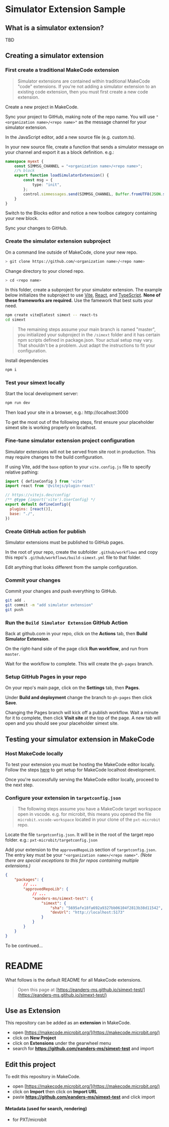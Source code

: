 
# Simulator Extension Sample

## What is a simulator extension?

TBD

## Creating a simulator extension

### First create a traditional MakeCode extension

> Simulator extensions are contained within traditional MakeCode "code" extensions. If you're not adding a simulator extension to an existing code extension, then you must first create a new code extension.

Create a new project in MakeCode.

Sync your project to GitHub, making note of the repo name. You will use `"<organization name>/<repo name>"` as the message channel for your simulator extension.

In the JavaScript editor, add a new source file (e.g. custom.ts).

In your new source file, create a function that sends a simulator message on your channel and export it as a block definition. e.g.:

```ts
namespace myext {
    const SIMMSG_CHANNEL = "<organization name>/<repo name>";
    //% block
    export function loadSimulatorExtension() {
        const msg = {
            type: "init",
        };
        control.simmessages.send(SIMMSG_CHANNEL, Buffer.fromUTF8(JSON.stringify(msg)), false);
    }
}
```

Switch to the Blocks editor and notice a new toolbox category containing your new block.

Sync your changes to GitHub.

### Create the simulator extension subproject

On a command line outside of MakeCode, clone your new repo.

```bash
> git clone https://github.com/<organization name>/<repo name>
```

Change directory to your cloned repo.

```bash
> cd <repo name>
```

In this folder, create a subproject for your simulator extension. The example below initializes the subproject to use [Vite](https://vitejs.dev/), [React](https://react.dev/), and [TypeScript](https://www.typescriptlang.org/). **None of these frameworks are required.** Use the famework that best suits your need.

```bash
npm create vite@latest simext -- react-ts
cd simext
```

> The remaining steps assume your main branch is named "master", you initialized your subproject in the `/simext` folder and it has certain npm scripts defined in package.json. Your actual setup may vary. That shouldn't be a problem. Just adapt the instructions to fit your configuration.

Install dependencies

```bash
npm i
```

### Test your simext locally

Start the local development server:

```bash
npm run dev
```

Then load your site in a browser, e.g.: http://localhost:3000

To get the most out of the following steps, first ensure your placeholder simext site is working properly on localhost.

### Fine-tune simulator extension project configuration

Simulator extensions will not be served from site root in production. This may require changes to the build configuration.

If using Vite, add the `base` option to your `vite.config.js` file to specify relative pathing:

```js
import { defineConfig } from 'vite'
import react from '@vitejs/plugin-react'

// https://vitejs.dev/config/
/** @type {import('vite').UserConfig} */
export default defineConfig({
  plugins: [react()],
  base: "./",
})
```

### Create GitHub action for publish

Simulator extensions must be published to GitHub pages.

In the root of your repo, create the subfolder `.github/workflows` and copy this repo's `.github/workflows/build-simext.yml` file to that folder.

Edit anything that looks different from the sample configuration.

### Commit your changes

Commit your changes and push everything to GitHub.

```bash
git add .
git commit -m "add simulator extension"
git push
```

### Run the `Build Simulator Extension` GitHub Action

Back at github.com in your repo, click on the **Actions** tab, then **Build Simulator Extension**.

On the right-hand side of the page click **Run workflow**, and run from `master`.

Wait for the workflow to complete. This will create the `gh-pages` branch.

### Setup GitHub Pages in your repo

On your repo's main page, click on the **Settings** tab, then **Pages**.

Under **Build and deployment** change the branch to `gh-pages` then click **Save**.

Changing the Pages branch will kick off a publish workflow. Wait a minute for it to complete, then click **Visit site** at the top of the page. A new tab will open and you should see your placeholder simext site.


## Testing your simulator extension in MakeCode

### Host MakeCode locally

To test your extension you must be hosting the MakeCode editor locally. Follow the steps [here]() to get setup for MakeCode localhost development.

Once you're successfully serving the MakeCode editor locally, proceed to the next step.

### Configure your extension in `targetconfig.json`

> The following steps assume you have a MakeCode target workspace open in vscode. e.g. for microbit, this means you opened the file `microbit.vscode-workspace` located in your clone of the `pxt-microbit` repo.

Locate the file `targetconfig.json`. It will be in the root of the target repo folder. e.g.: `pxt-microbit/targetconfig.json`

Add your extension to the `approvedRepoLib` section of `targetconfig.json`. The entry key must be your `"<organization name>/<repo name>"`. _(Note there are special exceptions to this for repos containing multiple extensions.)_

```json
{
    "packages": {
        // ...
        "approvedRepoLib": {
            // ...
            "eanders-ms/simext-test": {
                "simext": {
                    "sha": "5695afe18fa692a9327bb06104f2813b38d11542",
                    "devUrl": "http://localhost:5173"
                }
            }
        }
    }
}
```




To be continued...



# README
What follows is the default README for all MakeCode extensions.

> Open this page at [https://eanders-ms.github.io/simext-test/](https://eanders-ms.github.io/simext-test/)

## Use as Extension

This repository can be added as an **extension** in MakeCode.

* open [https://makecode.microbit.org/](https://makecode.microbit.org/)
* click on **New Project**
* click on **Extensions** under the gearwheel menu
* search for **https://github.com/eanders-ms/simext-test** and import

## Edit this project

To edit this repository in MakeCode.

* open [https://makecode.microbit.org/](https://makecode.microbit.org/)
* click on **Import** then click on **Import URL**
* paste **https://github.com/eanders-ms/simext-test** and click import

#### Metadata (used for search, rendering)

* for PXT/microbit
<script src="https://makecode.com/gh-pages-embed.js"></script><script>makeCodeRender("{{ site.makecode.home_url }}", "{{ site.github.owner_name }}/{{ site.github.repository_name }}");</script>
